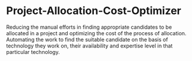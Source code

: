 # Project-Allocation-Cost-Optimizer
Reducing the manual efforts in finding appropriate candidates to be allocated in a project and optimizing the cost of the process of allocation.  Automating the work to find the suitable candidate on the basis of technology they work on, their availability and expertise level in that particular technology.
